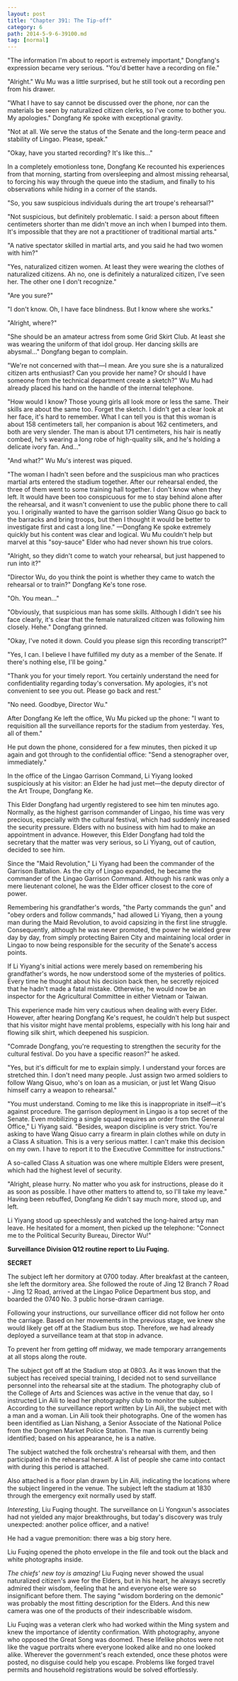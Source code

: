 ```yaml
---
layout: post
title: "Chapter 391: The Tip-off"
category: 6
path: 2014-5-9-6-39100.md
tag: [normal]
---
```


"The information I'm about to report is extremely important," Dongfang's expression became very serious. "You'd better have a recording on file."

"Alright." Wu Mu was a little surprised, but he still took out a recording pen from his drawer.

"What I have to say cannot be discussed over the phone, nor can the materials be seen by naturalized citizen clerks, so I've come to bother you. My apologies." Dongfang Ke spoke with exceptional gravity.

"Not at all. We serve the status of the Senate and the long-term peace and stability of Lingao. Please, speak."

"Okay, have you started recording? It's like this..."

In a completely emotionless tone, Dongfang Ke recounted his experiences from that morning, starting from oversleeping and almost missing rehearsal, to forcing his way through the queue into the stadium, and finally to his observations while hiding in a corner of the stands.

"So, you saw suspicious individuals during the art troupe's rehearsal?"

"Not suspicious, but definitely problematic. I said: a person about fifteen centimeters shorter than me didn't move an inch when I bumped into them. It's impossible that they are not a practitioner of traditional martial arts."

"A native spectator skilled in martial arts, and you said he had two women with him?"

"Yes, naturalized citizen women. At least they were wearing the clothes of naturalized citizens. Ah no, one is definitely a naturalized citizen, I've seen her. The other one I don't recognize."

"Are you sure?"

"I don't know. Oh, I have face blindness. But I know where she works."

"Alright, where?"

"She should be an amateur actress from some Grid Skirt Club. At least she was wearing the uniform of that idol group. Her dancing skills are abysmal..." Dongfang began to complain.

"We're not concerned with that—I mean. Are you sure she is a naturalized citizen arts enthusiast? Can you provide her name? Or should I have someone from the technical department create a sketch?" Wu Mu had already placed his hand on the handle of the internal telephone.

"How would I know? Those young girls all look more or less the same. Their skills are about the same too. Forget the sketch. I didn't get a clear look at her face, it's hard to remember. What I can tell you is that this woman is about 158 centimeters tall, her companion is about 162 centimeters, and both are very slender. The man is about 171 centimeters, his hair is neatly combed, he's wearing a long robe of high-quality silk, and he's holding a delicate ivory fan. And..."

"And what?" Wu Mu's interest was piqued.

"The woman I hadn't seen before and the suspicious man who practices martial arts entered the stadium together. After our rehearsal ended, the three of them went to some training hall together. I don't know when they left. It would have been too conspicuous for me to stay behind alone after the rehearsal, and it wasn't convenient to use the public phone there to call you. I originally wanted to have the garrison soldier Wang Qisuo go back to the barracks and bring troops, but then I thought it would be better to investigate first and cast a long line." —Dongfang Ke spoke extremely quickly but his content was clear and logical. Wu Mu couldn't help but marvel at this "soy-sauce" Elder who had never shown his true colors.

"Alright, so they didn't come to watch your rehearsal, but just happened to run into it?"

"Director Wu, do you think the point is whether they came to watch the rehearsal or to train?" Dongfang Ke's tone rose.

"Oh. You mean..."

"Obviously, that suspicious man has some skills. Although I didn't see his face clearly, it's clear that the female naturalized citizen was following him closely. Hehe." Dongfang grinned.

"Okay, I've noted it down. Could you please sign this recording transcript?"

"Yes, I can. I believe I have fulfilled my duty as a member of the Senate. If there's nothing else, I'll be going."

"Thank you for your timely report. You certainly understand the need for confidentiality regarding today's conversation. My apologies, it's not convenient to see you out. Please go back and rest."

"No need. Goodbye, Director Wu."

After Dongfang Ke left the office, Wu Mu picked up the phone: "I want to requisition all the surveillance reports for the stadium from yesterday. Yes, all of them."

He put down the phone, considered for a few minutes, then picked it up again and got through to the confidential office: "Send a stenographer over, immediately."

In the office of the Lingao Garrison Command, Li Yiyang looked suspiciously at his visitor: an Elder he had just met—the deputy director of the Art Troupe, Dongfang Ke.

This Elder Dongfang had urgently registered to see him ten minutes ago. Normally, as the highest garrison commander of Lingao, his time was very precious, especially with the cultural festival, which had suddenly increased the security pressure. Elders with no business with him had to make an appointment in advance. However, this Elder Dongfang had told the secretary that the matter was very serious, so Li Yiyang, out of caution, decided to see him.

Since the "Maid Revolution," Li Yiyang had been the commander of the Garrison Battalion. As the city of Lingao expanded, he became the commander of the Lingao Garrison Command. Although his rank was only a mere lieutenant colonel, he was the Elder officer closest to the core of power.

Remembering his grandfather's words, "the Party commands the gun" and "obey orders and follow commands," had allowed Li Yiyang, then a young man during the Maid Revolution, to avoid capsizing in the first line struggle. Consequently, although he was never promoted, the power he wielded grew day by day, from simply protecting Bairen City and maintaining local order in Lingao to now being responsible for the security of the Senate's access points.

If Li Yiyang's initial actions were merely based on remembering his grandfather's words, he now understood some of the mysteries of politics. Every time he thought about his decision back then, he secretly rejoiced that he hadn't made a fatal mistake. Otherwise, he would now be an inspector for the Agricultural Committee in either Vietnam or Taiwan.

This experience made him very cautious when dealing with every Elder. However, after hearing Dongfang Ke's request, he couldn't help but suspect that his visitor might have mental problems, especially with his long hair and flowing silk shirt, which deepened his suspicion.

"Comrade Dongfang, you're requesting to strengthen the security for the cultural festival. Do you have a specific reason?" he asked.

"Yes, but it's difficult for me to explain simply. I understand your forces are stretched thin. I don't need many people. Just assign two armed soldiers to follow Wang Qisuo, who's on loan as a musician, or just let Wang Qisuo himself carry a weapon to rehearsal."

"You must understand. Coming to me like this is inappropriate in itself—it's against procedure. The garrison deployment in Lingao is a top secret of the Senate. Even mobilizing a single squad requires an order from the General Office," Li Yiyang said. "Besides, weapon discipline is very strict. You're asking to have Wang Qisuo carry a firearm in plain clothes while on duty in a Class A situation. This is a very serious matter. I can't make this decision on my own. I have to report it to the Executive Committee for instructions."

A so-called Class A situation was one where multiple Elders were present, which had the highest level of security.

"Alright, please hurry. No matter who you ask for instructions, please do it as soon as possible. I have other matters to attend to, so I'll take my leave." Having been rebuffed, Dongfang Ke didn't say much more, stood up, and left.

Li Yiyang stood up speechlessly and watched the long-haired artsy man leave. He hesitated for a moment, then picked up the telephone: "Connect me to the Political Security Bureau, Director Wu!"

**Surveillance Division Q12 routine report to Liu Fuqing.**

**SECRET**

The subject left her dormitory at 0700 today. After breakfast at the canteen, she left the dormitory area. She followed the route of Jing 12 Branch 7 Road - Jing 12 Road, arrived at the Lingao Police Department bus stop, and boarded the 0740 No. 3 public horse-drawn carriage.

Following your instructions, our surveillance officer did not follow her onto the carriage. Based on her movements in the previous stage, we knew she would likely get off at the Stadium bus stop. Therefore, we had already deployed a surveillance team at that stop in advance.

To prevent her from getting off midway, we made temporary arrangements at all stops along the route.

The subject got off at the Stadium stop at 0803. As it was known that the subject has received special training, I decided not to send surveillance personnel into the rehearsal site at the stadium. The photography club of the College of Arts and Sciences was active in the venue that day, so I instructed Lin Aili to lead her photography club to monitor the subject. According to the surveillance report written by Lin Aili, the subject met with a man and a woman. Lin Aili took their photographs. One of the women has been identified as Lian Nishang, a Senior Associate of the National Police from the Dongmen Market Police Station. The man is currently being identified; based on his appearance, he is a native.

The subject watched the folk orchestra's rehearsal with them, and then participated in the rehearsal herself. A list of people she came into contact with during this period is attached.

Also attached is a floor plan drawn by Lin Aili, indicating the locations where the subject lingered in the venue. The subject left the stadium at 1830 through the emergency exit normally used by staff.

*Interesting,* Liu Fuqing thought. The surveillance on Li Yongxun's associates had not yielded any major breakthroughs, but today's discovery was truly unexpected: another police officer, and a native!

He had a vague premonition: there was a big story here.

Liu Fuqing opened the photo envelope in the file and took out the black and white photographs inside.

*The chiefs' new toy is amazing!* Liu Fuqing never showed the usual naturalized citizen's awe for the Elders, but in his heart, he always secretly admired their wisdom, feeling that he and everyone else were so insignificant before them. The saying "wisdom bordering on the demonic" was probably the most fitting description for the Elders. And this new camera was one of the products of their indescribable wisdom.

Liu Fuqing was a veteran clerk who had worked within the Ming system and knew the importance of identity confirmation. With photography, anyone who opposed the Great Song was doomed. These lifelike photos were not like the vague portraits where everyone looked alike and no one looked alike. Wherever the government's reach extended, once these photos were posted, no disguise could help you escape. Problems like forged travel permits and household registrations would be solved effortlessly.